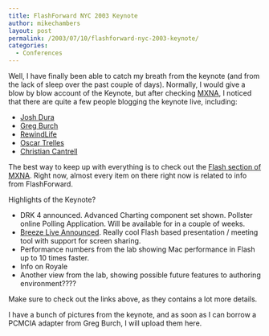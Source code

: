 ```yaml
---
title: FlashForward NYC 2003 Keynote
author: mikechambers
layout: post
permalink: /2003/07/10/flashforward-nyc-2003-keynote/
categories:
  - Conferences
---
```



Well, I have finally been able to catch my breath from the keynote (and from the lack of sleep over the past couple of days). Normally, I would give a blow by blow account of the Keynote, but after checking [MXNA][1], I noticed that there are quite a few people blogging the keynote live, including:

*   [Josh Dura][2]
*   [Greg Burch][3]
*   [RewindLife][4]
*   [Oscar Trelles][5]
*   [Christian Cantrell][6]

<!--more-->

  
The best way to keep up with everything is to check out the [Flash section of MXNA][7]. Right now, almost every item on there right now is related to info from FlashForward.

Highlights of the Keynote?

*   DRK 4 announced. Advanced Charting component set shown. Pollster online Polling Application. Will be available for in a couple of weeks.
*   [Breeze Live Announced][8]. Really cool Flash based presentation / meeting tool with support for screen sharing.
*   Performance numbers from the lab showing Mac performance in Flash up to 10 times faster.
*   Info on Royale
*   Another view from the lab, showing possible future features to authoring environment????

Make sure to check out the links above, as they contains a lot more details.

I have a bunch of pictures from the keynote, and as soon as I can borrow a PCMCIA adapter from Greg Burch, I will upload them here.

 [1]: http://www.macromedia.com/go/weblogs
 [2]: http://www.joshdura.com
 [3]: http://www.gregburch.com
 [4]: http://www.rewindlife.com/
 [5]: http://www.oscartrelles.com/blog/
 [6]: http://www.macromedia.com/go/cantrell
 [7]: http://www.markme.com/mxna/index.cfm?category=Flash
 [8]: http://www.macromedia.com/macromedia/proom/pr/2003/breeze_live.html